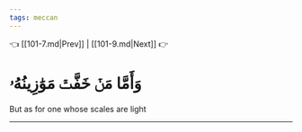 ```yaml
---
tags: meccan
---
```


👈 [[101-7.md|Prev]] | [[101-9.md|Next]] 👉

# وَأَمَّا مَنۡ خَفَّتۡ مَوَٰزِينُهُۥ

But as for one whose scales are light

---

